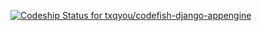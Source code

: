

[ ![Codeship Status for txqyou/codefish-django-appengine](https://codeship.com/projects/e8ce0580-acea-0132-d4e0-16eb0c65b489/status?branch=master)](https://codeship.com/projects/68611)
